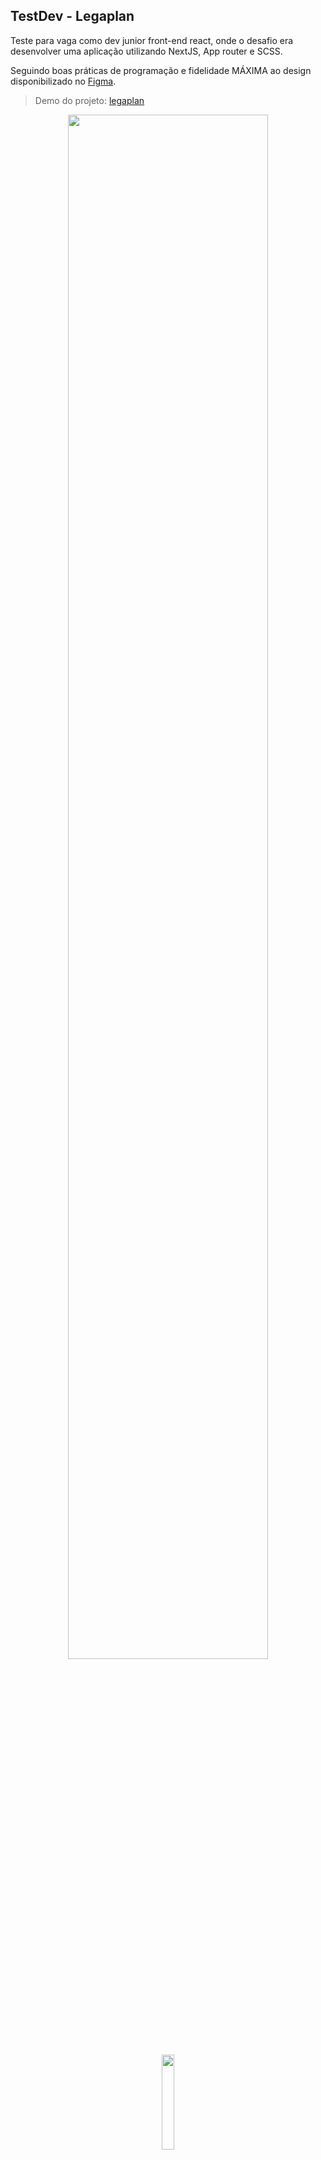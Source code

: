## TestDev - Legaplan

Teste para vaga como dev junior front-end react, onde o desafio era desenvolver uma aplicação utilizando NextJS, App router e SCSS.

Seguindo boas práticas de programação e fidelidade MÁXIMA ao design disponibilizado no [Figma](https://www.figma.com/design/4iESWnasLZSHyghg1ipj1P/Teste-Dev-Junior---Legaplan).

> Demo do projeto: [legaplan](https://test-dev-legaplan.vercel.app/)

<div align="center">
	<img width = "79.6%" src="https://test-dev-legaplan.vercel.app/home_tarefas_desktop.png">
  <img width = "19.7%" src="https://test-dev-legaplan.vercel.app/home_tarefas_mobile.png">
</div>
<div align="center">
	<img width = "79.6%" src="https://test-dev-legaplan.vercel.app/modal_nova_tarefa_desktop.png">
  <img width = "19.7%" src="https://test-dev-legaplan.vercel.app/modal_nova_tarefa_mobile.png">
</div>
<div align="center">
	<img width = "79.6%" src="https://test-dev-legaplan.vercel.app/modal_deletar_desktop.png">
  <img width = "19.7%" src="https://test-dev-legaplan.vercel.app/modal_deletar_mobile.png">
</div>

## 🚀 Instalando Legaplan

Para instalar o Legaplan, siga estas etapas:

##### Git clone ou fork:

```
git clone https://github.com/jefersonsann/TestDev-Legaplan.git
```

fork

```
git clone https://github.com/{seu_username}/TestDev-Legaplan.git
```

##### Instalando dependências:

```
cd TestDev-Legaplan
npm install
```

##### Rodando projeto:

```
npm run dev
```

Poderá acessar em: http://localhost:3000/

